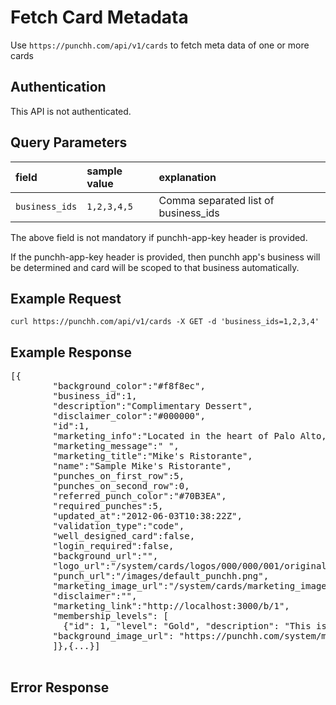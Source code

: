 # Fetch Card Metadata

<p>Use <code>https://punchh.com/api/v1/cards</code> to fetch meta data of one or more cards</p>
<h2><a aria-hidden="true" href="#authentication" class="anchor" id="user-content-authentication"><span class="octicon octicon-link"></span></a>Authentication</h2>
<p>This API is not authenticated.</p>
<h2><a aria-hidden="true" href="#query-parameters" class="anchor" id="user-content-query-parameters"><span class="octicon octicon-link"></span></a>Query Parameters</h2>
<table>
	<thead>
		<tr>
			<th align="left"><strong>field</strong></th>
			<th align="left"><strong>sample value</strong></th>
			<th align="left"><strong>explanation</strong></th>
		</tr>
	</thead>
	<tbody>
		<tr>
			<td align="left"><code>business_ids</code></td>
			<td align="left"><code>1,2,3,4,5</code></td>
			<td align="left">Comma separated list of business_ids</td>
		</tr>
	</tbody>
</table>
<p>The above field is not mandatory if punchh-app-key header is provided.</p>
<p>If the punchh-app-key header is provided, then punchh app's business will be determined and card will be scoped to that business automatically.</p>
<h2><a aria-hidden="true" href="#example-request" class="anchor" id="user-content-example-request"><span class="octicon octicon-link"></span></a>Example Request</h2>
<p><code>curl https://punchh.com/api/v1/cards -X GET -d 'business_ids=1,2,3,4'</code></p>
<h2><a aria-hidden="true" href="#example-response" class="anchor" id="user-content-example-response"><span class="octicon octicon-link"></span></a>Example Response</h2>
<div class="highlight highlight-json">
  <pre>[{
		<span class="pl-s"><span class="pl-pds">"</span>background_color<span class="pl-pds">"</span></span>:<span class="pl-s"><span class="pl-pds">"</span>#f8f8ec<span class="pl-pds">"</span></span>,
		<span class="pl-s"><span class="pl-pds">"</span>business_id<span class="pl-pds">"</span></span>:<span class="pl-c1">1</span>,
		<span class="pl-s"><span class="pl-pds">"</span>description<span class="pl-pds">"</span></span>:<span class="pl-s"><span class="pl-pds">"</span>Complimentary Dessert<span class="pl-pds">"</span></span>,
		<span class="pl-s"><span class="pl-pds">"</span>disclaimer_color<span class="pl-pds">"</span></span>:<span class="pl-s"><span class="pl-pds">"</span>#000000<span class="pl-pds">"</span></span>,
		<span class="pl-s"><span class="pl-pds">"</span>id<span class="pl-pds">"</span></span>:<span class="pl-c1">1</span>,
		<span class="pl-s"><span class="pl-pds">"</span>marketing_info<span class="pl-pds">"</span></span>:<span class="pl-s"><span class="pl-pds">"</span>Located in the heart of Palo Alto, Mike<span class="pl-cce">\u2019</span>s Ristorante provides both a neighborhood restaurant and bar as well as a fine dining destination. By belnding american italian cuisine with french flair, we craft distinctive dishes. <span class="pl-pds">"</span></span>,
		<span class="pl-s"><span class="pl-pds">"</span>marketing_message<span class="pl-pds">"</span></span>:<span class="pl-s"><span class="pl-pds">"</span> <span class="pl-pds">"</span></span>,
		<span class="pl-s"><span class="pl-pds">"</span>marketing_title<span class="pl-pds">"</span></span>:<span class="pl-s"><span class="pl-pds">"</span>Mike's Ristorante<span class="pl-pds">"</span></span>,
		<span class="pl-s"><span class="pl-pds">"</span>name<span class="pl-pds">"</span></span>:<span class="pl-s"><span class="pl-pds">"</span>Sample Mike's Ristorante<span class="pl-pds">"</span></span>,
		<span class="pl-s"><span class="pl-pds">"</span>punches_on_first_row<span class="pl-pds">"</span></span>:<span class="pl-c1">5</span>,
		<span class="pl-s"><span class="pl-pds">"</span>punches_on_second_row<span class="pl-pds">"</span></span>:<span class="pl-c1">0</span>,
		<span class="pl-s"><span class="pl-pds">"</span>referred_punch_color<span class="pl-pds">"</span></span>:<span class="pl-s"><span class="pl-pds">"</span>#70B3EA<span class="pl-pds">"</span></span>,
		<span class="pl-s"><span class="pl-pds">"</span>required_punches<span class="pl-pds">"</span></span>:<span class="pl-c1">5</span>,
		<span class="pl-s"><span class="pl-pds">"</span>updated_at<span class="pl-pds">"</span></span>:<span class="pl-s"><span class="pl-pds">"</span>2012-06-03T10:38:22Z<span class="pl-pds">"</span></span>,
		<span class="pl-s"><span class="pl-pds">"</span>validation_type<span class="pl-pds">"</span></span>:<span class="pl-s"><span class="pl-pds">"</span>code<span class="pl-pds">"</span></span>,
		<span class="pl-s"><span class="pl-pds">"</span>well_designed_card<span class="pl-pds">"</span></span>:<span class="pl-c1">false</span>,
		<span class="pl-s"><span class="pl-pds">"</span>login_required<span class="pl-pds">"</span></span>:<span class="pl-c1">false</span>,
		<span class="pl-s"><span class="pl-pds">"</span>background_url<span class="pl-pds">"</span></span>:<span class="pl-s"><span class="pl-pds">"</span><span class="pl-pds">"</span></span>,
		<span class="pl-s"><span class="pl-pds">"</span>logo_url<span class="pl-pds">"</span></span>:<span class="pl-s"><span class="pl-pds">"</span>/system/cards/logos/000/000/001/original/mikelogo_long.png<span class="pl-pds">"</span></span>,
		<span class="pl-s"><span class="pl-pds">"</span>punch_url<span class="pl-pds">"</span></span>:<span class="pl-s"><span class="pl-pds">"</span>/images/default_punchh.png<span class="pl-pds">"</span></span>,
		<span class="pl-s"><span class="pl-pds">"</span>marketing_image_url<span class="pl-pds">"</span></span>:<span class="pl-s"><span class="pl-pds">"</span>/system/cards/marketing_images/000/000/001/original/mikelogo.png<span class="pl-pds">"</span></span>,
		<span class="pl-s"><span class="pl-pds">"</span>disclaimer<span class="pl-pds">"</span></span>:<span class="pl-s"><span class="pl-pds">"</span><span class="pl-pds">"</span></span>,
		<span class="pl-s"><span class="pl-pds">"</span>marketing_link<span class="pl-pds">"</span></span>:<span class="pl-s"><span class="pl-pds">"</span>http://localhost:3000/b/1<span class="pl-pds">"</span></span>,
		<span class="pl-s"><span class="pl-pds">"</span>membership_levels<span class="pl-pds">"</span></span>: [
		  {<span class="pl-s"><span class="pl-pds">"</span>id<span class="pl-pds">"</span></span>: <span class="pl-c1">1</span>, <span class="pl-s"><span class="pl-pds">"</span>level<span class="pl-pds">"</span></span>: <span class="pl-s"><span class="pl-pds">"</span>Gold<span class="pl-pds">"</span></span>, <span class="pl-s"><span class="pl-pds">"</span>description<span class="pl-pds">"</span></span>: <span class="pl-s"><span class="pl-pds">"</span>This is some description<span class="pl-pds">"</span></span>, <span class="pl-ii">max_points</span>: <span class="pl-c1">100</span>, <span class="pl-ii">min_points</span>: <span class="pl-c1">50</span>,
		<span class="pl-s"><span class="pl-pds">"</span>background_image_url<span class="pl-pds">"</span></span>: <span class="pl-s"><span class="pl-pds">"</span>https://punchh.com/system/membership_levels/3323.jpg<span class="pl-pds">"</span></span>},{<span class="pl-ii">..</span>}
		]},{<span class="pl-ii">...</span>}]
  </pre>
</div>
<h2><a aria-hidden="true" href="#error-response" class="anchor" id="user-content-error-response"><span class="octicon octicon-link"></span></a>Error Response</h2>